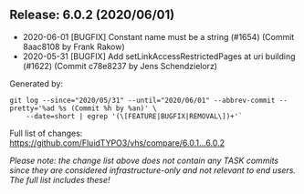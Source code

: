 ## Release: 6.0.2 (2020/06/01)

* 2020-06-01 [BUGFIX] Constant name must be a string (#1654) (Commit 8aac8108 by Frank Rakow)
* 2020-05-31 [BUGFIX] Add setLinkAccessRestrictedPages at uri building (#1622) (Commit c78e8237 by Jens Schendzielorz)

Generated by:

```
git log --since="2020/05/31" --until="2020/06/01" --abbrev-commit --pretty='%ad %s (Commit %h by %an)' \
    --date=short | egrep '(\[FEATURE|BUGFIX|REMOVAL\])+'`
```

Full list of changes: https://github.com/FluidTYPO3/vhs/compare/6.0.1...6.0.2

*Please note: the change list above does not contain any TASK commits since they are considered 
infrastructure-only and not relevant to end users. The full list includes these!*

